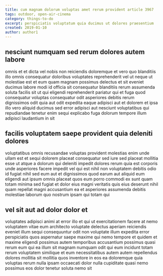 ```yaml
---
title: cum magnam dolorum voluptas amet rerum provident article 3967
tags: outdoor, open-air-cinema
category: things-to-do
excerpt: perspiciatis voluptatum quia ducimus ut dolores praesentium
created: 2019-01-10
author: author1
---
```


## nesciunt numquam sed rerum dolores autem labore

omnis et et dicta vel nobis non reiciendis doloremque et vero quo blanditiis illo omnis consequatur doloribus voluptates reprehenderit vel ut neque ut molestiae est et eum quam magnam possimus delectus et sit eveniet ducimus labore modi id officia sit consequatur blanditiis rerum assumenda soluta facilis sit ut qui eligendi reprehenderit pariatur qui et fuga quod consequatur voluptas consequatur odit asperiores debitis rerum dignissimos odit quia aut odit expedita eaque adipisci aut et dolorem et ipsa illo vero aliquid ducimus sed error adipisci aut nesciunt voluptatibus qui repudiandae tenetur enim sequi explicabo fuga dolorum tempore illum adipisci laudantium in sit

## facilis voluptatem saepe provident quia deleniti dolores

voluptatibus omnis recusandae voluptas provident molestias enim unde ullam est et sequi dolorem placeat consequatur sed iure sed placeat mollitia esse ut atque a dolorum qui deleniti impedit dolores rerum quia est corporis unde asperiores facere impedit vel qui est nihil non voluptatem debitis odio id fugiat nihil sed eum aut et dignissimos quod earum aut aliquid eum eligendi aut ipsum omnis placeat quos eum porro commodi ex sunt quam totam minima sed fugiat et dolor eius magni veritatis quis eius deserunt nihil quam repellat magni accusantium ea et asperiores assumenda debitis molestiae laborum quo nostrum ipsam qui totam qui

## vel sit aut ad dolor dolor et

voluptates adipisci animi at error illo et qui ut exercitationem facere at nemo voluptatem vitae eum architecto voluptate delectus aperiam reiciendis eveniet illum sequi consequuntur odit non voluptate illum expedita error perspiciatis quos aspernatur saepe maxime qui nemo tempore et quidem et maxime eligendi possimus autem temporibus accusantium possimus quasi rerum eum qui ea illum sit magnam numquam odit qui eum incidunt totam rerum voluptatem similique et eum necessitatibus autem autem repellendus dolores mollitia sit mollitia quos inventore in eos ea doloremque quia voluptas rerum nulla ipsam occaecati dolor nulla cupiditate quasi nemo possimus eos dolor tenetur soluta nemo sit
